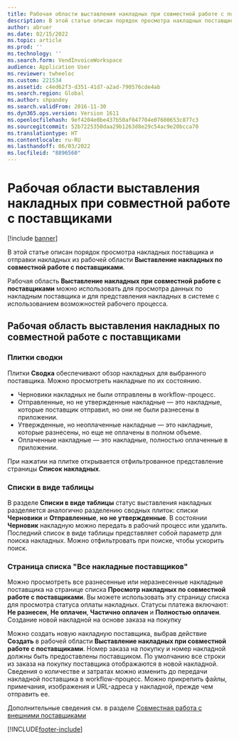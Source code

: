 ```yaml
---
title: Рабочая области выставления накладных при совместной работе с поставщиками
description: В этой статье описан порядок просмотра накладных поставщика и отправки накладных из рабочей области выставления накладных по совместной работе с поставщиками.
author: abruer
ms.date: 02/15/2022
ms.topic: article
ms.prod: ''
ms.technology: ''
ms.search.form: VendInvoiceWorkspace
audience: Application User
ms.reviewer: twheeloc
ms.custom: 221534
ms.assetid: c4ed62f3-d351-41d7-a2ad-790576cde4ab
ms.search.region: Global
ms.author: shpandey
ms.search.validFrom: 2016-11-30
ms.dyn365.ops.version: Version 1611
ms.openlocfilehash: 9ef4204e0be437b50af047704e07600653c877c3
ms.sourcegitcommit: 52b7225350daa29b1263d8e29c54ac9e20bcca70
ms.translationtype: HT
ms.contentlocale: ru-RU
ms.lasthandoff: 06/03/2022
ms.locfileid: "8896560"
---
```

# <a name="vendor-collaboration-invoicing-workspace"></a>Рабочая области выставления накладных при совместной работе с поставщиками

[!include [banner](../includes/banner.md)]

В этой статье описан порядок просмотра накладных поставщика и отправки накладных из рабочей области **Выставление накладных по совместной работе с поставщиками**.

Рабочая область **Выставление накладных при совместной работе с поставщиками** можно использовать для просмотра данных по накладным поставщика и для представления накладных в системе с использованием возможностей рабочего процесса.


## <a name="vendor-collaboration-invoicing-workspace"></a>Рабочая область выставления накладных по совместной работе с поставщиками

### <a name="summary-tiles"></a>Плитки сводки

Плитки **Сводка** обеспечивают обзор накладных для выбранного поставщика. Можно просмотреть накладные по их состоянию.
-   Черновики накладных не были отправлены в workflow-процесс.
-   Отправленные, но не утвержденные накладные — это накладные, которые поставщик отправил, но они не были разнесены в приложении.
-   Утвержденные, но неоплаченные накладные — это накладные, которые разнесены, но еще не оплачены в полном объеме.
-   Оплаченные накладные — это накладные, полностью оплаченные в приложении.

При нажатии на плитке открывается отфильтрованное представление страницы **Список накладных**.

### <a name="tabular-lists"></a>Списки в виде таблицы

В разделе **Списки в виде таблицы** статус выставления накладных разделяется аналогично разделению сводных плиток: списки **Черновики** и **Отправленные**, **но не утвержденные**. В состоянии **Черновик** накладную можно передать в рабочий процесс или удалить. Последний список в виде таблицы представляет собой параметр для поиска накладных. Можно отфильтровать при поиске, чтобы ускорить поиск.

### <a name="all-vendor-invoices-list-page"></a>Страница списка "Все накладные поставщиков"

Можно просмотреть все разнесенные или неразнесенные накладные поставщика на странице списка **Просмотр накладных по совместной работе с поставщиками**. Вы можете использовать эту страницу списка для просмотра статуса оплаты накладных. Статусы платежа включают: **Не разнесен**, **Не оплачен**, **Частично оплачен** и **Полностью оплачен**.
Создание новой накладной на основе заказа на покупку

Можно создать новую накладную поставщика, выбрав действие **Создать** в рабочей области **Выставление накладных при совместной работе с поставщиками**. Номер заказа на покупку и номер накладной должны быть предоставлены поставщиком. По умолчанию все строки из заказа на покупку поставщика отображаются в новой накладной. Сведения о количестве и затратах можно изменить до передачи накладной поставщика в workflow-процесс. Можно прикрепить файлы, примечания, изображения и URL-адреса у накладной, прежде чем отправить ее.

Дополнительные сведения см. в разделе [Совместная работа с внешними поставщиками](../../supply-chain/procurement/vendor-collaboration-work-external-vendors.md)





[!INCLUDE[footer-include](../../includes/footer-banner.md)]
